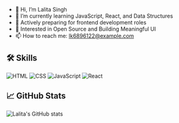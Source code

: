 - 👋 Hi, I’m Lalita Singh
- 🌱 I’m currently learning JavaScript, React, and Data Structures
- 💼 Actively preparing for frontend development roles
- 🌟 Interested in Open Source and Building Meaningful UI
- 📫 How to reach me: lk6896122@example.com


## 🛠️ Skills
![HTML](https://img.shields.io/badge/-HTML5-orange)
![CSS](https://img.shields.io/badge/-CSS3-blue)
![JavaScript](https://img.shields.io/badge/-JavaScript-yellow)
![React](https://img.shields.io/badge/-React-blue)

## 📈 GitHub Stats
![Lalita's GitHub stats](https://github-readme-stats.vercel.app/api?username=your-lalita372&show_icons=true&theme=radical)
